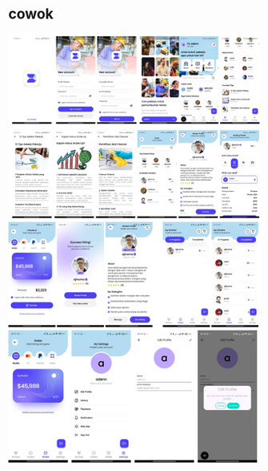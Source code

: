 # cowok

![alt text](https://github.com/revaile/Coworker-Flutter/blob/main/start.png?raw=true)
![alt text](https://github.com/revaile/Coworker-Flutter/blob/main/start2.png?raw=true)
![alt text](https://github.com/revaile/Coworker-Flutter/blob/main/start3.png?raw=true)
![alt text](https://github.com/revaile/Coworker-Flutter/blob/main/start4.png?raw=true)

